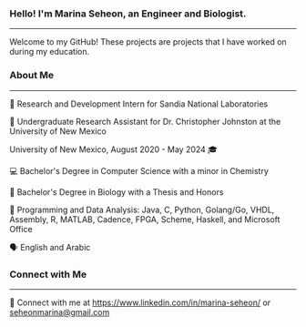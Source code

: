 ### Hello! I'm Marina Seheon, an Engineer and Biologist.
---
Welcome to my GitHub! These projects are projects that I have worked on during my education.


### About Me
---
🧪 Research and Development Intern for Sandia National Laboratories

🎯 Undergraduate Research Assistant for Dr. Christopher Johnston at the University of New Mexico

University of New Mexico, August 2020 - May 2024 🎓

   💻 Bachelor's Degree in Computer Science with a minor in Chemistry

   🧬 Bachelor's Degree in Biology with a Thesis and Honors

💼 Programming and Data Analysis: Java, C, Python, Golang/Go, VHDL, Assembly, R, MATLAB, Cadence, FPGA, Scheme, Haskell, and Microsoft Office

🗣️ English and Arabic 


### Connect with Me
---
📨 Connect with me at https://www.linkedin.com/in/marina-seheon/ or seheonmarina@gmail.com

